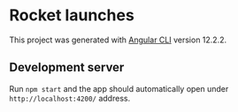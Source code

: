 # Rocket launches

This project was generated with [Angular CLI](https://github.com/angular/angular-cli) version 12.2.2.

## Development server

Run `npm start` and the app should automatically open under `http://localhost:4200/` address.
